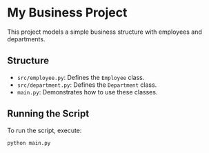 
# My Business Project

This project models a simple business structure with employees and departments.

## Structure
- `src/employee.py`: Defines the `Employee` class.
- `src/department.py`: Defines the `Department` class.
- `main.py`: Demonstrates how to use these classes.

## Running the Script
To run the script, execute:
```
python main.py
```
